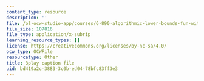 ```yaml
---
content_type: resource
description: ''
file: /ol-ocw-studio-app/courses/6-890-algorithmic-lower-bounds-fun-with-hardness-proofs-fall-2014/bd419a2c38833c0bed0478bfc83ff3e3_snugEmWtEm4.srt
file_size: 107816
file_type: application/x-subrip
learning_resource_types: []
license: https://creativecommons.org/licenses/by-nc-sa/4.0/
ocw_type: OCWFile
resourcetype: Other
title: 3play caption file
uid: bd419a2c-3883-3c0b-ed04-78bfc83ff3e3
---
```

